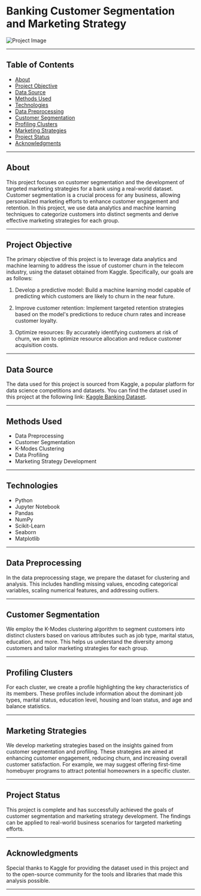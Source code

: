 # Banking Customer Segmentation and Marketing Strategy

![Project Image](https://global.hitachi-solutions.com/wp-content/uploads/2022/01/image-12.png)

---

## Table of Contents

- [About](#about)
- [Project Objective](#project-objective)
- [Data Source](#data-source)
- [Methods Used](#methods-used)
- [Technologies](#technologies)
- [Data Preprocessing](#data-preprocessing)
- [Customer Segmentation](#customer-segmentation)
- [Profiling Clusters](#profiling-clusters)
- [Marketing Strategies](#marketing-strategies)
- [Project Status](#project-status)
- [Acknowledgments](#acknowledgments)

---

## About

This project focuses on customer segmentation and the development of targeted marketing strategies for a bank using a real-world dataset. Customer segmentation is a crucial process for any business, allowing personalized marketing efforts to enhance customer engagement and retention. In this project, we use data analytics and machine learning techniques to categorize customers into distinct segments and derive effective marketing strategies for each group.

---

## Project Objective

The primary objective of this project is to leverage data analytics and machine learning to address the issue of customer churn in the telecom industry, using the dataset obtained from Kaggle. Specifically, our goals are as follows:

1. Develop a predictive model: Build a machine learning model capable of predicting which customers are likely to churn in the near future.

2. Improve customer retention: Implement targeted retention strategies based on the model's predictions to reduce churn rates and increase customer loyalty.

3. Optimize resources: By accurately identifying customers at risk of churn, we aim to optimize resource allocation and reduce customer acquisition costs.

---

## Data Source

The data used for this project is sourced from Kaggle, a popular platform for data science competitions and datasets. You can find the dataset used in this project at the following link: [Kaggle Banking Dataset](https://www.kaggle.com/datasets/prakharrathi25/banking-dataset-marketing-targets/data).

---

## Methods Used

- Data Preprocessing
- Customer Segmentation
- K-Modes Clustering
- Data Profiling
- Marketing Strategy Development

---

## Technologies

- Python
- Jupyter Notebook
- Pandas
- NumPy
- Scikit-Learn
- Seaborn
- Matplotlib

---

## Data Preprocessing

In the data preprocessing stage, we prepare the dataset for clustering and analysis. This includes handling missing values, encoding categorical variables, scaling numerical features, and addressing outliers.

---

## Customer Segmentation

We employ the K-Modes clustering algorithm to segment customers into distinct clusters based on various attributes such as job type, marital status, education, and more. This helps us understand the diversity among customers and tailor marketing strategies for each group.

---

## Profiling Clusters

For each cluster, we create a profile highlighting the key characteristics of its members. These profiles include information about the dominant job types, marital status, education level, housing and loan status, and age and balance statistics.

---

## Marketing Strategies

We develop marketing strategies based on the insights gained from customer segmentation and profiling. These strategies are aimed at enhancing customer engagement, reducing churn, and increasing overall customer satisfaction. For example, we may suggest offering first-time homebuyer programs to attract potential homeowners in a specific cluster.

---

## Project Status

This project is complete and has successfully achieved the goals of customer segmentation and marketing strategy development. The findings can be applied to real-world business scenarios for targeted marketing efforts.

---

## Acknowledgments

Special thanks to Kaggle for providing the dataset used in this project and to the open-source community for the tools and libraries that made this analysis possible.

---


